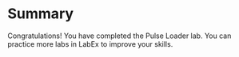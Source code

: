 # Summary

Congratulations! You have completed the Pulse Loader lab. You can practice more labs in LabEx to improve your skills.
